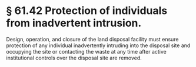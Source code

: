 # § 61.42   Protection of individuals from inadvertent intrusion.

Design, operation, and closure of the land disposal facility must ensure protection of any individual inadvertently intruding into the disposal site and occupying the site or contacting the waste at any time after active institutional controls over the disposal site are removed.




